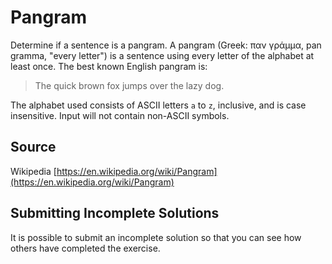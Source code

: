 # Pangram

Determine if a sentence is a pangram. A pangram (Greek: παν γράμμα, pan gramma,
"every letter") is a sentence using every letter of the alphabet at least once.
The best known English pangram is:
> The quick brown fox jumps over the lazy dog.

The alphabet used consists of ASCII letters `a` to `z`, inclusive, and is case
insensitive. Input will not contain non-ASCII symbols.

## Source

Wikipedia [https://en.wikipedia.org/wiki/Pangram](https://en.wikipedia.org/wiki/Pangram)

## Submitting Incomplete Solutions

It is possible to submit an incomplete solution so that you can see how others have completed the exercise.
